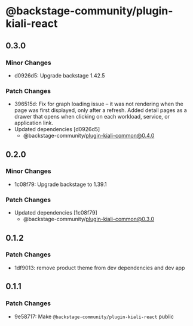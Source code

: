 # @backstage-community/plugin-kiali-react

## 0.3.0

### Minor Changes

- d0926d5: Upgrade backstage 1.42.5

### Patch Changes

- 396515d: Fix for graph loading issue – it was not rendering when the page was first displayed, only after a refresh.
  Added detail pages as a drawer that opens when clicking on each workload, service, or application link.
- Updated dependencies [d0926d5]
  - @backstage-community/plugin-kiali-common@0.4.0

## 0.2.0

### Minor Changes

- 1c08f79: Upgrade backstage to 1.39.1

### Patch Changes

- Updated dependencies [1c08f79]
  - @backstage-community/plugin-kiali-common@0.3.0

## 0.1.2

### Patch Changes

- 1df9013: remove product theme from dev dependencies and dev app

## 0.1.1

### Patch Changes

- 9e58717: Make `@backstage-community/plugin-kiali-react` public
